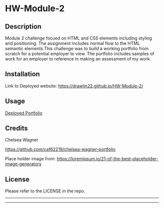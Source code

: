 # HW-Module-2

## Description

Module 2 challenge focued on HTML and CSS elements including styling and positioning. The assignment includes normal flow to the HTML semantic elements.This challenge was to build a working portfolio from scratch for a potential employer to view. The portfolio includes samples of work for an employer to reference in making an assessment of my work.


## Installation

Link to Deployed website:
https://drawlin22.github.io/HW-Module-2/


## Usage

[Deployed Portfolio](<assets/img/Deployed Portfolilo.png>)

## Credits


Chelsea Wagner

https://github.com/caf62219/chelsea-wagner-portfolio

Place holder image from:
https://loremipsum.io/21-of-the-best-placeholder-image-generators

## License

Please refer to the LICENSE in the repo.

---
---







